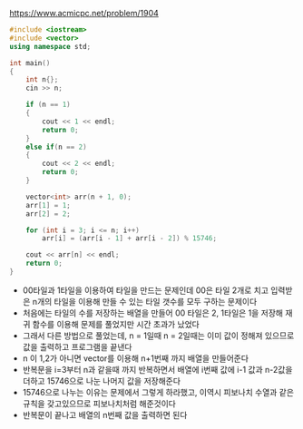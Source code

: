 https://www.acmicpc.net/problem/1904
```C++
#include <iostream>
#include <vector>
using namespace std;

int main()
{
	int n{};
	cin >> n;

	if (n == 1)
	{
		cout << 1 << endl;
		return 0;
	}
	else if(n == 2)
	{
		cout << 2 << endl;
		return 0;
	}

	vector<int> arr(n + 1, 0);
	arr[1] = 1;
	arr[2] = 2;

	for (int i = 3; i <= n; i++)
		arr[i] = (arr[i - 1] + arr[i - 2]) % 15746;

	cout << arr[n] << endl;
	return 0;
}
```
- 00타일과 1타일을 이용하여 타일을 만드는 문제인데 00은 타일 2개로 치고 입력받은 n개의 타일을 이용해 만들 수 있는 타일 갯수를 모두 구하는 문제이다
- 처음에는 타일의 수를 저장하는 배열을 만들어 00 타일은 2, 1타일은 1을 저장해 재귀 함수를 이용해 문제를 풀었지만 시간 초과가 났었다
- 그래서 다른 방법으로 풀었는데, n = 1일때 n = 2일때는 이미 값이 정해져 있으므로 값을 출력하고 프로그램을 끝낸다
-  n 이 1,2가 아니면 vector를 이용해 n+1번째 까지 배열을 만들어준다
- 반복문을 i=3부터 n과 같을때 까지 반복하면서 배열에 i번째 값에 i-1 값과 n-2값을 더하고 15746으로 나눈 나머지 값을 저장해준다
- 15746으로 나누는 이유는 문제에서 그렇게 하라했고, 이역시 피보나치 수열과 같은 규칙을 갖고있으므로 피보나치처럼 해준것이다
- 반복문이 끝나고 배열의 n번째 값을 출력하면 된다